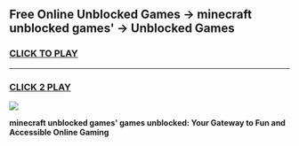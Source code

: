 
## Free Online Unblocked Games → minecraft unblocked games' → Unblocked Games
<h3>
<a href="https://premium.freeplayer.one?title=minecraft_unblocked_games'&ref=21F">CLICK TO PLAY</a></h3>
<hr>

<h3>
<a href="https://premium.freeplayer.one?title=minecraft_unblocked_games'&ref=21F">CLICK 2 PLAY</a>
  
</h3>

<a href="https://premium.freeplayer.one?title=minecraft_unblocked_games'&ref=21F/"><img src="https://clearcache.store/games.png"></a>


**minecraft unblocked games' games unblocked: Your Gateway to Fun and Accessible Online Gaming**
